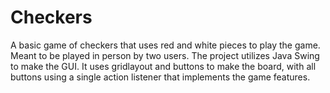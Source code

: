 # Checkers
A basic game of checkers that uses red and white pieces to play the game. Meant to be played in person by two users. The project utilizes Java Swing to make the GUI. It uses gridlayout and buttons to make the board, with all buttons using a single action listener that implements the game features.
